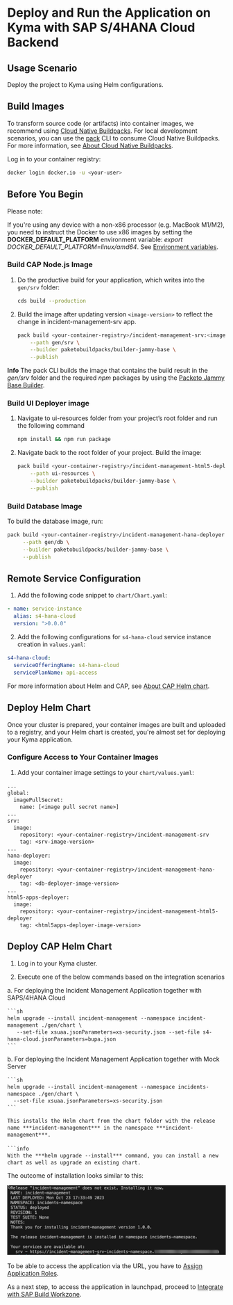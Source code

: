 # Deploy and Run the Application on Kyma with SAP S/4HANA Cloud Backend

## Usage Scenario

Deploy the project to Kyma using Helm configurations.

## Build Images
To transform source code (or artifacts) into container images, we recommend using [Cloud Native Buildpacks](https://buildpacks.io/).
For local development scenarios, you can use the [pack](https://buildpacks.io/docs/tools/pack/) CLI to consume Cloud Native Buildpacks. 
For more information, see [About Cloud Native Buildpacks](https://cap.cloud.sap/docs/guides/deployment/deploy-to-kyma?impl-variant=node#about-cloud-native-buildpacks).

Log in to your container registry:

```sh
docker login docker.io -u <your-user>

```
## Before You Begin

Please note:

If you're using any device with a non-x86 processor (e.g. MacBook M1/M2), you need to instruct the Docker to use x86 images by setting the **DOCKER_DEFAULT_PLATFORM** environment variable: *export DOCKER_DEFAULT_PLATFORM=linux/amd64*.
See [Environment variables](https://docs.docker.com/engine/reference/commandline/cli/#environment-variables).

### Build CAP Node.js Image

1. Do the productive build for your application, which writes into the `gen/srv` folder:

    ```sh
    cds build --production
    ```

2. Build the image after updating version `<image-version>` to reflect the change in incident-management-srv app.

    ```sh
    pack build <your-container-registry>/incident-management-srv:<image-version> \
        --path gen/srv \
        --builder paketobuildpacks/builder-jammy-base \
        --publish
    ```

**Info**
The pack CLI builds the image that contains the build result in the *gen/srv* folder and the required *npm* packages by using the [Packeto Jammy Base Builder](https://github.com/paketo-buildpacks/builder-jammy-base).

### Build UI Deployer image

1. Navigate to ui-resources folder from your project’s root folder and run the following command

    ```sh
    npm install && npm run package
    ```

2. Navigate back to the root folder of your project. Build the image:

    ```sh
    pack build <your-container-registry>/incident-management-html5-deployer:<image-version> \
        --path ui-resources \
        --builder paketobuildpacks/builder-jammy-base \
        --publish
    ```

### Build Database Image 

To build the database image, run:

```sh
pack build <your-container-registry>/incident-management-hana-deployer:<image-version> \
     --path gen/db \
     --builder paketobuildpacks/builder-jammy-base \
     --publish
```

## Remote Service Configuration

1. Add the following code snippet to `chart/Chart.yaml`:

  ```yaml
  - name: service-instance
    alias: s4-hana-cloud
    version: ">0.0.0"
  ```

2. Add the following configurations for `s4-hana-cloud` service instance creation in `values.yaml`:

  ```yaml
  s4-hana-cloud:
    serviceOfferingName: s4-hana-cloud
    servicePlanName: api-access
  ```

For more information about Helm and CAP, see [About CAP Helm chart](https://cap.cloud.sap/docs/guides/deployment/deploy-to-kyma?impl-variant=node#about-cap-helm).


## Deploy Helm Chart
Once your cluster is prepared, your container images are built and uploaded to a registry, and your Helm chart is created, you're almost set for deploying your Kyma application.

### Configure Access to Your Container Images

1. Add your container image settings to your `chart/values.yaml`:

```yaml{4,7,8,9,13,14,18,19,23,24}
...
global:
  imagePullSecret:
    name: [<image pull secret name>] 
...
srv:
  image:
    repository: <your-container-registry>/incident-management-srv
    tag: <srv-image-version>
...
hana-deployer:
  image:
    repository: <your-container-registry>/incident-management-hana-deployer
    tag: <db-deployer-image-version>
...
html5-apps-deployer:
  image:
    repository: <your-container-registry>/incident-management-html5-deployer
    tag: <html5apps-deployer-image-version>

```

## Deploy CAP Helm Chart

1. Log in to your Kyma cluster.

2. Execute one of the below commands based on the integration scenarios

  a. For deploying the Incident Management Application together with SAPS/4HANA Cloud
  
    ```sh
    helm upgrade --install incident-management --namespace incident-management ./gen/chart \
       --set-file xsuaa.jsonParameters=xs-security.json --set-file s4-hana-cloud.jsonParameters=bupa.json
    ```

  b. For deploying the Incident Management Application together with Mock Server
  
    ```sh
    helm upgrade --install incident-management --namespace incidents-namespace ./gen/chart \
      --set-file xsuaa.jsonParameters=xs-security.json
    ```
  ```
This installs the Helm chart from the chart folder with the release name ***incident-management*** in the namespace ***incident-management***.

```info
With the ***helm upgrade --install*** command, you can install a new chart as well as upgrade an existing chart.
```

The outcome of installation looks similar to this:

![deployed app](./images/deployedapp.png)

To be able to access the application via the URL, you have to [Assign Application Roles](https://developers.sap.com/tutorials/user-role-assignment.html).

As a next step, to access the application in launchpad, proceed to [Integrate with SAP Build Workzone](https://developers.sap.com/tutorials/integrate-with-work-zone.html).

